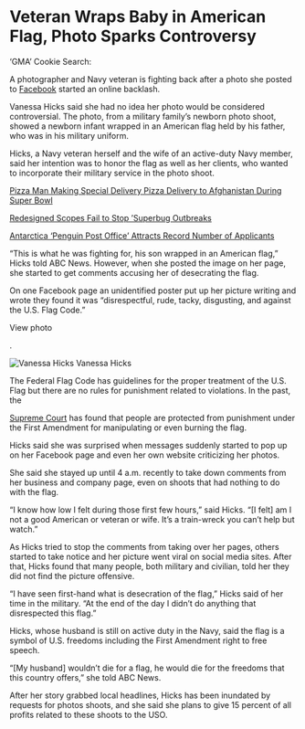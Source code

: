 # Veteran Wraps Baby in American Flag, Photo Sparks Controversy

‘GMA’ Cookie Search:

A photographer and Navy veteran is fighting back after a photo she posted to [Facebook] started an online backlash.

Vanessa Hicks said she had no idea her photo would be considered controversial. The photo, from a military family’s newborn photo shoot, showed a newborn infant wrapped in an American flag held by his father, who was in his military uniform.

Hicks, a Navy veteran herself and the wife of an active-duty Navy member, said her intention was to honor the flag as well as her clients, who wanted to incorporate their military service in the photo shoot.

[Pizza Man Making Special Delivery Pizza Delivery to Afghanistan During Super Bowl]

[Redesigned Scopes Fail to Stop ’Superbug Outbreaks]

[Antarctica ‘Penguin Post Office’ Attracts Record Number of Applicants]

“This is what he was fighting for, his son wrapped in an American flag,” Hicks told ABC News. However, when she posted the image on her page, she started to get comments accusing her of desecrating the flag.

On one Facebook page an unidentified poster put up her picture writing and wrote they found it was “disrespectful, rude, tacky, disgusting, and against the U.S. Flag Code.”

View photo

.

![Vanessa Hicks]
Vanessa Hicks

The Federal Flag Code has guidelines for the proper treatment of the U.S. Flag but there are no rules for punishment related to violations. In the past, the

[Supreme Court]
has found that people are protected from punishment under the First Amendment for manipulating or even burning the flag.

Hicks said she was surprised when messages suddenly started to pop up on her Facebook page and even her own website criticizing her photos.

She said she stayed up until 4 a.m. recently to take down comments from her business and company page, even on shoots that had nothing to do with the flag.

“I know how low I felt during those first few hours,” said Hicks. “\[I felt\] am I not a good American or veteran or wife. It’s a train-wreck you can’t help but watch.”

As Hicks tried to stop the comments from taking over her pages, others started to take notice and her picture went viral on social media sites. After that, Hicks found that many people, both military and civilian, told her they did not find the picture offensive.

“I have seen first-hand what is desecration of the flag,” Hicks said of her time in the military. “At the end of the day I didn’t do anything that disrespected this flag.”

Hicks, whose husband is still on active duty in the Navy, said the flag is a symbol of U.S. freedoms including the First Amendment right to free speech.

“\[My husband\] wouldn’t die for a flag, he would die for the freedoms that this country offers,” she told ABC News.

After her story grabbed local headlines, Hicks has been inundated by requests for photos shoots, and she said she plans to give 15 percent of all profits related to these shoots to the USO.

  [Facebook]: http://abcnews.go.com/topics/business/companies/facebook-inc.htm
  [Pizza Man Making Special Delivery Pizza Delivery to Afghanistan During Super Bowl]: http://abcnews.go.com/WNT/video/pizza-patriots-making-special-super-bowl-delivery-troops-28633975
  [Redesigned Scopes Fail to Stop ’Superbug Outbreaks]: http://abcnews.go.com/Health/superbug-scope-maker-altered-design-make-cleaning-easier/story?id=29417816
  [Antarctica ‘Penguin Post Office’ Attracts Record Number of Applicants]: http://abcnews.go.com/Travel/video/antarctica-penguin-post-office-job-attracts-record-number-29247380
  [Vanessa Hicks]: https://s3.yimg.com/bt/api/res/1.2/GNtA09EDJWzWfpBzGYJS0Q--/YXBwaWQ9eW5ld3NfbGVnbztxPTg1O3c9NjMw/http://media.zenfs.com/en_us/gma/us.abcnews.gma.com/HT_flag_baby_jtm_150311_16x9_992.jpg "Vanessa Hicks"
  [Supreme Court]: http://abcnews.go.com/topics/news/us/supreme-court.htm
